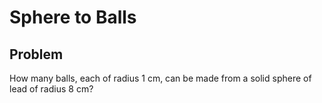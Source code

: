 # Sphere to Balls

## Problem

How many balls, each of radius $1$ cm, can be made from a solid sphere of lead of radius $8$ cm?
